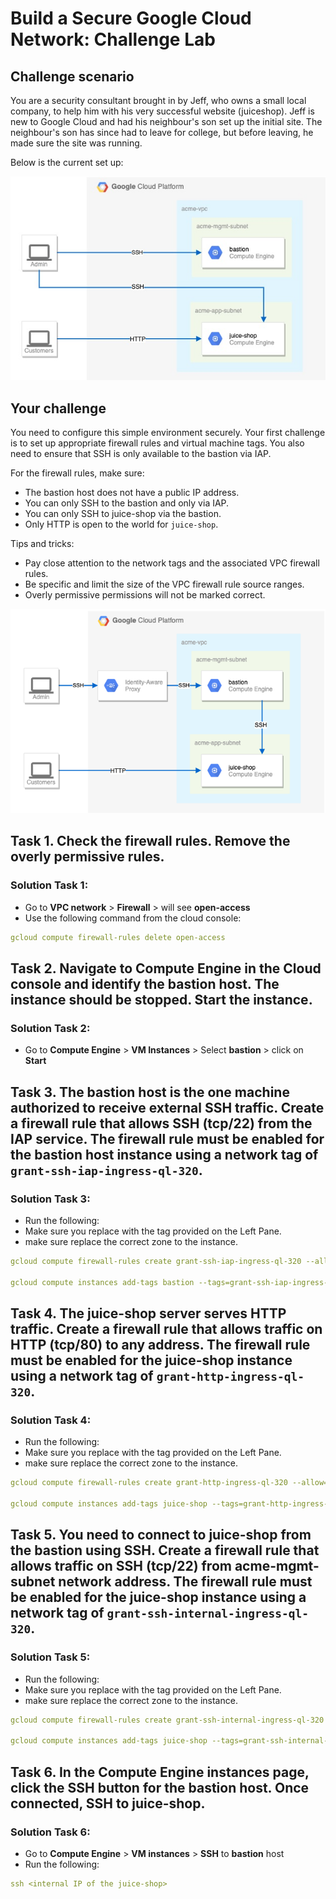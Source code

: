 # Build a Secure Google Cloud Network: Challenge Lab

## Challenge scenario

You are a security consultant brought in by Jeff, who owns a small local company, to help him with his very successful website (juiceshop). Jeff is new to Google Cloud and had his neighbour's son set up the initial site. The neighbour's son has since had to leave for college, but before leaving, he made sure the site was running.

Below is the current set up:

![Challenge](/Google%20Cloud%20Computing%20Foundations/images/challenge-scenario-3.jpg)

## Your challenge

You need to configure this simple environment securely. Your first challenge is to set up appropriate firewall rules and virtual machine tags. You also need to ensure that SSH is only available to the bastion via IAP.

For the firewall rules, make sure:

- The bastion host does not have a public IP address.
- You can only SSH to the bastion and only via IAP.
- You can only SSH to juice-shop via the bastion.
- Only HTTP is open to the world for `juice-shop`.

Tips and tricks:

- Pay close attention to the network tags and the associated VPC firewall rules.
- Be specific and limit the size of the VPC firewall rule source ranges.
- Overly permissive permissions will not be marked correct.

![Challenge Solution](/Google%20Cloud%20Computing%20Foundations/images/challenge-scenario-3-solution.png)

## Task 1. Check the firewall rules. Remove the overly permissive rules.

### Solution Task 1:

* Go to **VPC network** > **Firewall** > will see **open-access**
* Use the following command from the cloud console:

```yaml
gcloud compute firewall-rules delete open-access
```

## Task 2. Navigate to Compute Engine in the Cloud console and identify the bastion host. The instance should be stopped. Start the instance.

### Solution Task 2:

* Go to **Compute Engine**  > **VM Instances** > Select **bastion** > click on **Start**

## Task 3. The bastion host is the one machine authorized to receive external SSH traffic. Create a firewall rule that allows SSH (tcp/22) from the IAP service. The firewall rule must be enabled for the bastion host instance using a network tag of **`grant-ssh-iap-ingress-ql-320`**.

### Solution Task 3:

* Run the following:
* Make sure you replace <SSH IAP network tag> with the tag provided on the Left Pane.
* make sure replace the correct zone to the instance.

```yaml
gcloud compute firewall-rules create grant-ssh-iap-ingress-ql-320 --allow=tcp:22 --source-ranges 35.235.240.0/20 --target-tags grant-ssh-iap-ingress-ql-320 --network acme-vpc

gcloud compute instances add-tags bastion --tags=grant-ssh-iap-ingress-ql-320 --zone=us-east4-a
```

## Task 4. The juice-shop server serves HTTP traffic. Create a firewall rule that allows traffic on HTTP (tcp/80) to any address. The firewall rule must be enabled for the juice-shop instance using a network tag of **`grant-http-ingress-ql-320`**.

### Solution Task 4:

* Run the following:
* Make sure you replace <HTTP network tag> with the tag provided on the Left Pane.
* make sure replace the correct zone to the instance.

```yaml
gcloud compute firewall-rules create grant-http-ingress-ql-320 --allow=tcp:80 --source-ranges 0.0.0.0/0 --target-tags grant-http-ingress-ql-320 --network acme-vpc

gcloud compute instances add-tags juice-shop --tags=grant-http-ingress-ql-320 --zone=us-east4-a
```

## Task 5. You need to connect to juice-shop from the bastion using SSH. Create a firewall rule that allows traffic on SSH (tcp/22) from acme-mgmt-subnet network address. The firewall rule must be enabled for the juice-shop instance using a network tag of **`grant-ssh-internal-ingress-ql-320`**.

### Solution Task 5:

* Run the following:
* Make sure you replace <SSH internal network tag> with the tag provided on the Left Pane.
* make sure replace the correct zone to the instance.

```yaml
gcloud compute firewall-rules create grant-ssh-internal-ingress-ql-320 --allow=tcp:22 --source-ranges 192.168.10.0/24 --target-tags grant-ssh-internal-ingress-ql-320 --network acme-vpc

gcloud compute instances add-tags juice-shop --tags=grant-ssh-internal-ingress-ql-320 --zone=us-east4-a
```

## Task 6. In the Compute Engine instances page, click the SSH button for the bastion host. Once connected, SSH to juice-shop.

### Solution Task 6:

* Go to **Compute Engine** > **VM instances** > **SSH** to **bastion** host
* Run the following:

```yaml
ssh <internal IP of the juice-shop>
```
